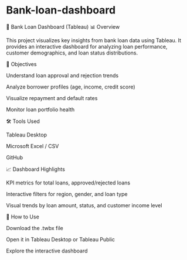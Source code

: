# Bank-loan-dashboard
🏦 Bank Loan Dashboard (Tableau)
📊 Overview

This project visualizes key insights from bank loan data using Tableau.
It provides an interactive dashboard for analyzing loan performance, customer demographics, and loan status distributions.

🎯 Objectives

Understand loan approval and rejection trends

Analyze borrower profiles (age, income, credit score)

Visualize repayment and default rates

Monitor loan portfolio health

🛠️ Tools Used

Tableau Desktop

Microsoft Excel / CSV

GitHub

📈 Dashboard Highlights

KPI metrics for total loans, approved/rejected loans

Interactive filters for region, gender, and loan type

Visual trends by loan amount, status, and customer income level

🚀 How to Use

Download the .twbx file

Open it in Tableau Desktop or Tableau Public

Explore the interactive dashboard
